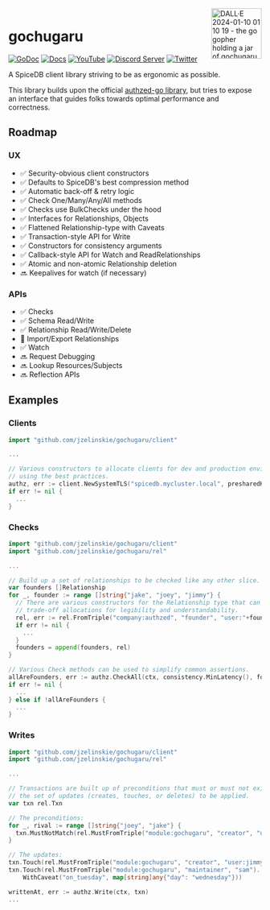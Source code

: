 <img align="right" width="100" height="100" alt="DALL·E 2024-01-10 01 10 19 - the go gopher holding a jar of gochugaru" src="https://github.com/jzelinskie/gochugaru/assets/343539/67bb8a28-d425-472f-96ec-2abbe2982ed2"/>

# gochugaru

[![GoDoc](https://godoc.org/github.com/jzelinskie/gochugaru?status.svg)](https://godoc.org/github.com/jzelinskie/gochugaru)
[![Docs](https://img.shields.io/badge/docs-authzed.com-%234B4B6C "Authzed Documentation")](https://authzed.com/docs)
[![YouTube](https://img.shields.io/youtube/channel/views/UCFeSgZf0rPqQteiTQNGgTPg?color=%23F40203&logo=youtube&style=flat-square&label=YouTube "Authzed YouTube Channel")](https://www.youtube.com/channel/UCFeSgZf0rPqQteiTQNGgTPg)
[![Discord Server](https://img.shields.io/discord/844600078504951838?color=7289da&logo=discord "Discord Server")](https://authzed.com/discord)
[![Twitter](https://img.shields.io/badge/twitter-%40authzed-1D8EEE?logo=twitter "@authzed on Twitter")](https://twitter.com/authzed)


A SpiceDB client library striving to be as ergonomic as possible.

This library builds upon the official [authzed-go library], but tries to expose an interface that guides folks towards optimal performance and correctness.

[authzed-go library]: https://github.com/authzed/authzed-go

## Roadmap

### UX

- ✅ Security-obvious client constructors
- ✅ Defaults to SpiceDB's best compression method
- ✅ Automatic back-off & retry logic
- ✅ Check One/Many/Any/All methods
- ✅ Checks use BulkChecks under the hood
- ✅ Interfaces for Relationships, Objects
- ✅ Flattened Relationship-type with Caveats
- ✅ Transaction-style API for Write
- ✅ Constructors for consistency arguments
- ✅ Callback-style API for Watch and ReadRelationships
- ✅ Atomic and non-atomic Relationship deletion
- 🔜 Keepalives for watch (if necessary)

### APIs

- ✅ Checks
- ✅ Schema Read/Write
- ✅ Relationship Read/Write/Delete
- 🚧 Import/Export Relationships
- ✅ Watch
- 🔜 Request Debugging
- 🔜 Lookup Resources/Subjects
- 🔜 Reflection APIs

## Examples

### Clients

```go
import "github.com/jzelinskie/gochugaru/client"

...

// Various constructors to allocate clients for dev and production environments
// using the best practices.
authz, err := client.NewSystemTLS("spicedb.mycluster.local", presharedKey)
if err != nil {
  ...
}
```

### Checks

```go
import "github.com/jzelinskie/gochugaru/client"
import "github.com/jzelinskie/gochugaru/rel"

...

// Build up a set of relationships to be checked like any other slice.
var founders []Relationship
for _, founder := range []string{"jake", "joey", "jimmy"} {
  // There are various constructors for the Relationship type that can
  // trade-off allocations for legibility and understandability.
  rel, err := rel.FromTriple("company:authzed", "founder", "user:"+founder)
  if err != nil {
    ...
  }
  founders = append(founders, rel)
}

// Various Check methods can be used to simplify common assertions.
allAreFounders, err := authz.CheckAll(ctx, consistency.MinLatency(), founders...)
if err != nil {
  ...
} else if !allAreFounders {
  ...
}
```

### Writes

```go
import "github.com/jzelinskie/gochugaru/client"
import "github.com/jzelinskie/gochugaru/rel"

...

// Transactions are built up of preconditions that must or must not exist and
// the set of updates (creates, touches, or deletes) to be applied.
var txn rel.Txn

// The preconditions:
for _, rival := range []string{"joey", "jake"} {
  txn.MustNotMatch(rel.MustFromTriple("module:gochugaru", "creator", "user:"+rival).Filter())
}

// The updates:
txn.Touch(rel.MustFromTriple("module:gochugaru", "creator", "user:jimmy"))
txn.Touch(rel.MustFromTriple("module:gochugaru", "maintainer", "sam").
	WithCaveat("on_tuesday", map[string]any{"day": "wednesday"}))

writtenAt, err := authz.Write(ctx, txn)
...
```

